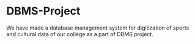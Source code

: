 # DBMS-Project
We have made a database management system for digitization of sports and cultural data of our college as a part of DBMS project.
